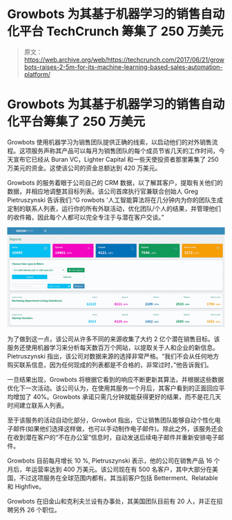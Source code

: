 # Growbots 为其基于机器学习的销售自动化平台 TechCrunch 筹集了 250 万美元

> 原文：<https://web.archive.org/web/https://techcrunch.com/2017/06/21/growbots-raises-2-5m-for-its-machine-learning-based-sales-automation-platform/>

# Growbots 为其基于机器学习的销售自动化平台筹集了 250 万美元

Growbots 使用机器学习为销售团队提供正确的线索，以启动他们的对外销售流程。这项服务声称其产品可以每月为销售团队的每个成员节省几天的工作时间，今天宣布它已经从 Buran VC，Lighter Capital 和一些天使投资者那里筹集了 250 万美元的资金。这使该公司的资金总额达到 420 万美元。

Growbots 的服务着眼于公司自己的 CRM 数据，以了解其客户，提取有关他们的数据，并相应地调整其目标列表。该公司首席执行官兼联合创始人 Greg Pietruszynski 告诉我们:“G rowbots '人工智能算法将在几分钟内为你的团队生成定制的联系人列表，运行你的所有外联活动，优化团队/个人的结果，并管理他们的收件箱，因此每个人都可以完全专注于与潜在客户交谈。”

[![](img/f2c1e89efa3cc3c546d35636f832e3ed.png)](https://web.archive.org/web/20221208042201/https://beta.techcrunch.com/wp-content/uploads/2017/06/screen-shot-2017-06-20-at-22-53-11.png)

为了做到这一点，该公司从许多不同的来源收集了大约 2 亿个潜在销售目标。该服务还使用机器学习来分析每天数百万个网站，以提取关于人和企业的新信息。Pietruszynski 指出，该公司对数据来源的选择非常严格。“我们不会从任何地方购买联系信息，因为任何现成的列表都是不合格的，非常过时，”他告诉我们。

一旦结果出现，Growbots 将根据它看到的响应不断更新其算法，并根据这些数据优化下一次活动。该公司认为，在使用其服务一个月后，其客户看到的正面回应平均增加了 40%。Growbots 承诺只需几分钟就能获得更好的结果，而不是花几天时间建立联系人列表。

至于该服务的活动自动化部分，Growbot 指出，它让销售团队能够自动个性化电子邮件(如果他们选择这样做，也可以手动制作电子邮件)。除此之外，该服务还会在收到潜在客户的“不在办公室”信息时，自动发送后续电子邮件并重新安排电子邮件。

Growbots 目前每月增长 10 %, Pietruszynski 表示，他的公司在销售产品 16 个月后，年运营率达到 400 万美元。该公司现在有 500 名客户，其中大部分在美国，不过这项服务在全球范围内都有。其当前客户包括 Betterment、Relatable 和 Highfive。

Growbots 在旧金山和克利夫兰设有办事处，其美国团队目前有 20 人，并正在招聘另外 26 个职位。